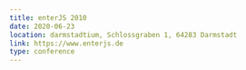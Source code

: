 ```yaml
---
title: enterJS 2010
date: 2020-06-23
location: darmstadtium, Schlossgraben 1, 64283 Darmstadt
link: https://www.enterjs.de
type: conference
---
```

